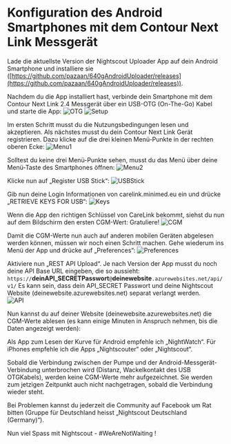 
# Konfiguration des Android Smartphones mit dem Contour Next Link Messgerät 


 
Lade die aktuellste Version der Nightscout Uploader App auf dein Android 
Smartphone und installiere sie ([https://github.com/pazaan/640gAndroidUploader/releases](https://github.com/pazaan/640gAndroidUploader/releases)). 

Nachdem du die App installiert hast, verbinde dein Smartphone mit dem Contour Next Link 2.4 Messgerät über ein USB-OTG (On-The-Go) Kabel und starte die App: 
![OTG](../../images/640g/app1.jpg) 
![Setup](../../images/640g/app2.jpg)


Im ersten Schritt musst du die Nutzungsbedingungen lesen und akzeptieren. Als nächstes musst du dein Contour Next Link Gerät registrieren. Dazu klicke auf die drei kleinen Menü-Punkte in der rechten oberen Ecke:
![Menu1](../../images/640g/app3.jpg)

Solltest du keine drei Menü-Punkte sehen, musst du das Menü über deine Menü-Taste des Smartphones öffnen:
![Menu2](../../images/640g/app4.jpg)

Klicke nun auf „Register USB Stick“:
![USBStick](../../images/640g/app5.jpg)

Gib nun deine Login Informationen von carelink.minimed.eu ein und drücke „RETRIEVE KEYS FOR USB“:
![Keys](../../images/640g/app6.jpg)

Wenn die App den richtigen Schlüssel von CareLink bekommt, siehst du nun auf dem Bildschirm den ersten CGM-Wert: Gratuliere!
![CGM](../../images/640g/app7.jpg)

Damit die CGM-Werte nun auch auf anderen mobilen Geräten abgelesen werden können, müssen wir noch einen Schritt machen. Gehe wiederum ins Menü der App und drücke auf „Preferences“: 
![Preferences](../../images/640g/app8.jpg)

Aktiviere nun „REST API Upload“. Je nach Version der App musst du noch deine API Base URL eingeben, die so aussieht: 
```https://```**deinAPI_SECRETPasswort**```@```**deinewebsite**```.azurewebsites.net/api/v1/```	Es	kann	sein,	dass dein	API_SECRET	Passwort	und	deine	Nightscout	Website (deinewebsite.azurewebsites.net)	separat	verlangt	werden.	 
![API](../../images/640g/app9.jpg)

Nun kannst du auf deiner Website (deinewebsite.azurewebsites.net) die CGM-Werte ablesen (es kann einige Minuten in Anspruch nehmen, bis die Daten angezeigt werden): 
  
 
Als App zum Lesen der Kurve für Android empfehle ich „NightWatch“. Für iPhones empfehle ich die Apps „Nightscouter“ oder „Nightscout“.  
 
Sobald die Verbindung zwischen der Pumpe und der Android-Messgerät-
Verbindung unterbrochen wird (Distanz, Wackelkontakt des USB OTGKabels), werden keine CGM-Werte mehr aufgezeichnet. Sie werden zum jetzigen Zeitpunkt auch nicht nachgetragen, sobald die Verbindung wieder steht.  
 
Bei Problemen kannst du jederzeit die Community auf Facebook um Rat bitten (Gruppe für Deutschland heisst „Nightscout Deutschland (Germany)“).  
 
Nun viel Spass mit Nightscout - #WeAreNotWaiting ! 
